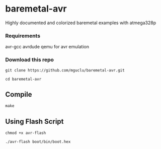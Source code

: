 # baremetal-avr
Highly documented and colorized baremetal examples with atmega328p

### Requirements
avr-gcc
avrdude
qemu for avr emulation

### Download this repo
```shell
git clone https://github.com/mguclu/baremetal-avr.git
```
```shell
cd baremetal-avr
```
## Compile 
```shell
make
```

## Using Flash Script
```shell
chmod +x avr-flash
```

```shell
./avr-flash boot/bin/boot.hex
```

